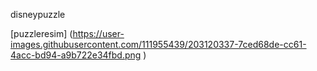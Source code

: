 <p> disneypuzzle</p>

[puzzleresim] (https://user-images.githubusercontent.com/111955439/203120337-7ced68de-cc61-4acc-bd94-a9b722e34fbd.png ) 
